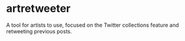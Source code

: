 # artretweeter
A tool for artists to use, focused on the Twitter collections feature and retweeting previous posts.
